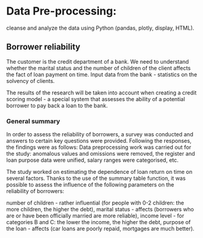 # Data Pre-processing:
cleanse and analyze the data using Python (pandas, plotly, display, HTML).

## Borrower reliability
The customer is the credit department of a bank. We need to understand whether the marital status and the number of children of the client affects the fact of loan payment on time. Input data from the bank - statistics on the solvency of clients.

The results of the research will be taken into account when creating a credit scoring model - a special system that assesses the ability of a potential borrower to pay back a loan to the bank.

### General summary
In order to assess the reliability of borrowers, a survey was conducted and answers to certain key questions were provided. Following the responses, the findings were as follows:
Data preprocessing work was carried out for the study: anomalous values and omissions were removed, the register and loan purpose data were unified, salary ranges were categorised, etc.

The study worked on estimating the dependence of loan return on time on several factors. Thanks to the use of the summary table function, it was possible to assess the influence of the following parameters on the reliability of borrowers:

number of children - rather influential (for people with 0-2 children: the more children, the higher the debt),
marital status - affects (borrowers who are or have been officially married are more reliable),
income level - for categories B and C: the lower the income, the higher the debt,
purpose of the loan - affects (car loans are poorly repaid, mortgages are much better).
